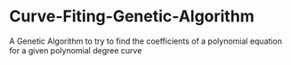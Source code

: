 # Curve-Fiting-Genetic-Algorithm
A Genetic Algorithm to try to find the coefficients of a polynomial equation for a given polynomial degree curve
